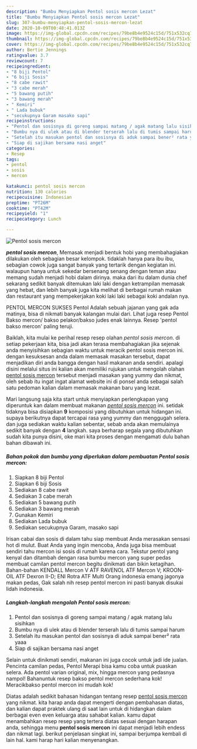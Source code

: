 ```yaml
---
description: "Bumbu Menyiapkan Pentol sosis mercon Lezat"
title: "Bumbu Menyiapkan Pentol sosis mercon Lezat"
slug: 307-bumbu-menyiapkan-pentol-sosis-mercon-lezat
date: 2020-10-09T00:48:41.013Z
image: https://img-global.cpcdn.com/recipes/79be8b4e9524c15d/751x532cq70/pentol-sosis-mercon-foto-resep-utama.jpg
thumbnail: https://img-global.cpcdn.com/recipes/79be8b4e9524c15d/751x532cq70/pentol-sosis-mercon-foto-resep-utama.jpg
cover: https://img-global.cpcdn.com/recipes/79be8b4e9524c15d/751x532cq70/pentol-sosis-mercon-foto-resep-utama.jpg
author: Bertie Jennings
ratingvalue: 3.7
reviewcount: 7
recipeingredient:
- "8 biji Pentol"
- "6 biji Sosis"
- "8 cabe rawit"
- "3 cabe merah"
- "5 bawang putih"
- "3 bawang merah"
- " Kemiri"
- " Lada bubuk"
- "secukupnya Garam masako sapi"
recipeinstructions:
- "Pentol dan sosisnya di goreng sampai matang / agak matang lalu sisihkan"
- "Bumbu nya di ulek atau di blender terserah lalu di tumis sampai harum"
- "Setelah itu masukan pentol dan sosisnya di aduk sampai bener² rata yaaa"
- "Siap di sajikan bersama nasi anget"
categories:
- Resep
tags:
- pentol
- sosis
- mercon

katakunci: pentol sosis mercon 
nutrition: 130 calories
recipecuisine: Indonesian
preptime: "PT26M"
cooktime: "PT42M"
recipeyield: "1"
recipecategory: Lunch

---
```



![Pentol sosis mercon](https://img-global.cpcdn.com/recipes/79be8b4e9524c15d/751x532cq70/pentol-sosis-mercon-foto-resep-utama.jpg)

<b><i>pentol sosis mercon</i></b>, Memasak menjadi bentuk hobi yang membahagiakan dilakukan oleh sebagian besar kelompok. tidaklah hanya para ibu ibu, sebagian cowok juga sangat banyak yang tertarik dengan kegiatan ini. walaupun hanya untuk sekedar bersenang senang dengan teman atau memang sudah menjadi hobi dalam dirinya. maka dari itu dalam dunia chef sekarang sedikit banyak ditemukan laki laki dengan ketrampilan memasak yang hebat, dan lebih banyak juga kita melihat di berbagai rumah makan dan restaurant yang mempekerjakan koki laki laki sebagai koki andalan nya.

PENTOL MERCON SUKSES Pentol Adalah sebuah jajanan yang gak ada matinya, bisa di nikmati banyak kalangan mulai dari. Lihat juga resep Pentol Bakso mercon/ bakso pelakor/bakso judes enak lainnya. Resep &#39;pentol bakso mercon&#39; paling teruji.

Baiklah, kita mulai ke perihal resep resep olahan <i>pentol sosis mercon</i>. di setiap pekerjaan kita, bisa jadi akan terasa membahagiakan jika sejenak anda menyisihkan sebagian waktu untuk meracik pentol sosis mercon ini. dengan kesuksesan anda dalam memasak masakan tersebut, dapat menjadikan diri anda bangga dengan hasil makanan anda sendiri. apalagi disini melalui situs ini kalian akan memiliki rujukan untuk mengolah olahan <u>pentol sosis mercon</u> tersebut menjadi masakan yang yummy dan nikmat, oleh sebab itu ingat ingat alamat website ini di ponsel anda sebagai salah satu pedoman kalian dalam memasak makanan baru yang lezat.


Mari langsung saja kita start untuk menyiapkan perlengkapan yang diperuntuk kan dalam membuat makanan <u><i>pentol sosis mercon</i></u> ini. setidak tidaknya bisa disiapkan <b>9</b> komposisi yang dibutuhkan untuk hidangan ini. supaya berikutnya dapat tercapai rasa yang yummy dan menggugah selera. dan juga sediakan waktu kalian sebentar, sebab anda akan memulainya sedikit banyak dengan <b>4</b> langkah. saya berharap segala yang dibutuhkan sudah kita punya disini, oke mari kita proses dengan mengamati dulu bahan bahan dibawah ini.

<!--inarticleads1-->

##### Bahan pokok dan bumbu yang diperlukan dalam pembuatan Pentol sosis mercon:

1. Siapkan 8 biji Pentol
1. Siapkan 6 biji Sosis
1. Sediakan 8 cabe rawit
1. Sediakan 3 cabe merah
1. Sediakan 5 bawang putih
1. Sediakan 3 bawang merah
1. Gunakan  Kemiri
1. Sediakan  Lada bubuk
1. Sediakan secukupnya Garam, masako sapi


Irisan cabai dan sosis di dalam tahu siap membuat Anda merasakan sensasi hot di mulut. Buat Anda yang ingin mencoba, Anda juga bisa membuat sendiri tahu mercon isi sosis di rumah karena cara. Tekstur pentol yang kenyal dan ditambah dengan rasa bumbu mercon yang super pedas membuat camilan pentol mercon begitu dinikmati dan bikin ketagihan. Bahan-bahan KENDALL Mercon V ATF RAVENOL ATF Mercon V; KROON-OIL ATF Dexron II-D; ENI Rotra ATF Multi Orang indonesia emang jagonya makan pedas, Gak salah nih resep pentol mercon ini pasti banyak disukai lidah indonesia. 

<!--inarticleads2-->

##### Langkah-langkah mengolah Pentol sosis mercon:

1. Pentol dan sosisnya di goreng sampai matang / agak matang lalu sisihkan
1. Bumbu nya di ulek atau di blender terserah lalu di tumis sampai harum
1. Setelah itu masukan pentol dan sosisnya di aduk sampai bener² rata yaaa
1. Siap di sajikan bersama nasi anget


Selain untuk dinikmati sendiri, makanan ini juga cocok untuk jadi ide jualan. Pencinta camilan pedas, Pentol Merapi bisa kamu coba untuk puaskan selera. Ada pentol varian original, mix, hingga mercon yang pedasnya nampol! Bahanuntuk resep bakso pentol mercon sederhana kok! Meracikbakso pentol mercon ini mudah kok! 

Diatas adalah sedikit bahasan hidangan tentang resep <u>pentol sosis mercon</u> yang nikmat. kita harap anda dapat mengerti dengan pembahasan diatas, dan kalian dapat praktek ulang di saat lain untuk di hidangkan dalam berbagai even even keluarga atau sahabat kalian. kamu dapat menambahkan resep resep yang tertera diatas sesuai dengan harapan anda, sehingga menu <b>pentol sosis mercon</b> ini dapat menjadi lebih endess dan nikmat lagi. berikut penjelasan singkat ini, sampai berjumpa kembali di lain hal. kami harap hari kalian menyenangkan.
